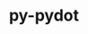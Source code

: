 ---
title: "py-pydot"
layout: cache
categories: [package, develop]
meta: {"versions": ["1.4.2"], "compilers": ["gcc@=11.3.0", "gcc@=7.3.1", "gcc@=7.5.0"], "oss": ["amzn2", "ubuntu18.04", "ubuntu22.04"], "platforms": ["linux"], "targets": ["ivybridge", "x86_64", "x86_64_v3"], "stacks": ["ml-linux-x86_64-cpu", "ml-linux-x86_64-cuda", "ml-linux-x86_64-rocm", "radiuss", "root"], "num_specs": 62, "num_specs_by_stack": {"root": 62, "radiuss": 47, "ml-linux-x86_64-cpu": 9, "ml-linux-x86_64-rocm": 9, "ml-linux-x86_64-cuda": 9}}
spec_details: [{"hash": "e7xnl5xcy4j7c6wqftouztrt4ol2k73k", "compiler": "gcc@=7.3.1", "versions": ["1.4.2"], "os": "amzn2", "platform": "linux", "target": "ivybridge", "variants": ["build_system=python_pip"], "stacks": ["root"], "size": "-", "tarball": "https://binaries.spack.io/develop/build_cache/linux-amzn2-ivybridge/gcc-7.3.1/py-pydot-1.4.2/linux-amzn2-ivybridge-gcc-7.3.1-py-pydot-1.4.2-e7xnl5xcy4j7c6wqftouztrt4ol2k73k.spack"}, {"hash": "cyhyk6cjzl2nfisxm6dg4s7g4mbbtghm", "compiler": "gcc@=7.3.1", "versions": ["1.4.2"], "os": "amzn2", "platform": "linux", "target": "ivybridge", "variants": ["build_system=python_pip"], "stacks": ["root"], "size": "-", "tarball": "https://binaries.spack.io/develop/build_cache/linux-amzn2-ivybridge/gcc-7.3.1/py-pydot-1.4.2/linux-amzn2-ivybridge-gcc-7.3.1-py-pydot-1.4.2-cyhyk6cjzl2nfisxm6dg4s7g4mbbtghm.spack"}, {"hash": "xp7rejbn4btxwraympsyjtu3qi52blc5", "compiler": "gcc@=7.3.1", "versions": ["1.4.2"], "os": "amzn2", "platform": "linux", "target": "x86_64_v3", "variants": ["build_system=python_pip"], "stacks": ["root"], "size": "-", "tarball": "https://binaries.spack.io/develop/build_cache/linux-amzn2-x86_64_v3/gcc-7.3.1/py-pydot-1.4.2/linux-amzn2-x86_64_v3-gcc-7.3.1-py-pydot-1.4.2-xp7rejbn4btxwraympsyjtu3qi52blc5.spack"}, {"hash": "3pe6xc74yibfdhlae5te23ollj3mrra2", "compiler": "gcc@=7.3.1", "versions": ["1.4.2"], "os": "amzn2", "platform": "linux", "target": "x86_64_v3", "variants": [], "stacks": ["root"], "size": "-", "tarball": "https://binaries.spack.io/develop/build_cache/linux-amzn2-x86_64_v3/gcc-7.3.1/py-pydot-1.4.2/linux-amzn2-x86_64_v3-gcc-7.3.1-py-pydot-1.4.2-3pe6xc74yibfdhlae5te23ollj3mrra2.spack"}, {"hash": "vkbhvb2tblzshsz6xids3zancgfuubt6", "compiler": "gcc@=7.3.1", "versions": ["1.4.2"], "os": "amzn2", "platform": "linux", "target": "x86_64_v3", "variants": [], "stacks": ["root"], "size": "-", "tarball": "https://binaries.spack.io/develop/build_cache/linux-amzn2-x86_64_v3/gcc-7.3.1/py-pydot-1.4.2/linux-amzn2-x86_64_v3-gcc-7.3.1-py-pydot-1.4.2-vkbhvb2tblzshsz6xids3zancgfuubt6.spack"}, {"hash": "pjuhpa4a5wv5u5ionwpweh6jgutfzpf2", "compiler": "gcc@=7.3.1", "versions": ["1.4.2"], "os": "amzn2", "platform": "linux", "target": "x86_64_v3", "variants": ["build_system=python_pip"], "stacks": ["root"], "size": "-", "tarball": "https://binaries.spack.io/develop/build_cache/linux-amzn2-x86_64_v3/gcc-7.3.1/py-pydot-1.4.2/linux-amzn2-x86_64_v3-gcc-7.3.1-py-pydot-1.4.2-pjuhpa4a5wv5u5ionwpweh6jgutfzpf2.spack"}, {"hash": "gmkvynqe42a6ae7ytk7qjwhrxvy7du7m", "compiler": "gcc@=7.5.0", "versions": ["1.4.2"], "os": "ubuntu18.04", "platform": "linux", "target": "x86_64", "variants": [], "stacks": ["root", "radiuss"], "size": "-", "tarball": "https://binaries.spack.io/develop/build_cache/linux-ubuntu18.04-x86_64/gcc-7.5.0/py-pydot-1.4.2/linux-ubuntu18.04-x86_64-gcc-7.5.0-py-pydot-1.4.2-gmkvynqe42a6ae7ytk7qjwhrxvy7du7m.spack"}, {"hash": "x3t54fp6qxphnwotnapik7j2xrxtvswp", "compiler": "gcc@=7.5.0", "versions": ["1.4.2"], "os": "ubuntu18.04", "platform": "linux", "target": "x86_64", "variants": [], "stacks": ["root", "radiuss"], "size": "-", "tarball": "https://binaries.spack.io/develop/build_cache/linux-ubuntu18.04-x86_64/gcc-7.5.0/py-pydot-1.4.2/linux-ubuntu18.04-x86_64-gcc-7.5.0-py-pydot-1.4.2-x3t54fp6qxphnwotnapik7j2xrxtvswp.spack"}, {"hash": "i72l7s7ktpkz22mahbgnwss5lx56hzvx", "compiler": "gcc@=7.5.0", "versions": ["1.4.2"], "os": "ubuntu18.04", "platform": "linux", "target": "x86_64", "variants": ["build_system=python_pip"], "stacks": ["root", "radiuss"], "size": "-", "tarball": "https://binaries.spack.io/develop/build_cache/linux-ubuntu18.04-x86_64/gcc-7.5.0/py-pydot-1.4.2/linux-ubuntu18.04-x86_64-gcc-7.5.0-py-pydot-1.4.2-i72l7s7ktpkz22mahbgnwss5lx56hzvx.spack"}, {"hash": "xgtms6qvbs7nkjfbfkwjoodq5skvqubd", "compiler": "gcc@=7.5.0", "versions": ["1.4.2"], "os": "ubuntu18.04", "platform": "linux", "target": "x86_64", "variants": [], "stacks": ["root", "radiuss"], "size": "-", "tarball": "https://binaries.spack.io/develop/build_cache/linux-ubuntu18.04-x86_64/gcc-7.5.0/py-pydot-1.4.2/linux-ubuntu18.04-x86_64-gcc-7.5.0-py-pydot-1.4.2-xgtms6qvbs7nkjfbfkwjoodq5skvqubd.spack"}, {"hash": "knfvzj3koaycomcsbff4y5zh2a3hysi3", "compiler": "gcc@=7.5.0", "versions": ["1.4.2"], "os": "ubuntu18.04", "platform": "linux", "target": "x86_64", "variants": [], "stacks": ["root", "radiuss"], "size": "-", "tarball": "https://binaries.spack.io/develop/build_cache/linux-ubuntu18.04-x86_64/gcc-7.5.0/py-pydot-1.4.2/linux-ubuntu18.04-x86_64-gcc-7.5.0-py-pydot-1.4.2-knfvzj3koaycomcsbff4y5zh2a3hysi3.spack"}, {"hash": "tcp4bhtk6lagkiylywhsdeiulnh3oxbs", "compiler": "gcc@=7.5.0", "versions": ["1.4.2"], "os": "ubuntu18.04", "platform": "linux", "target": "x86_64", "variants": [], "stacks": ["root", "radiuss"], "size": "-", "tarball": "https://binaries.spack.io/develop/build_cache/linux-ubuntu18.04-x86_64/gcc-7.5.0/py-pydot-1.4.2/linux-ubuntu18.04-x86_64-gcc-7.5.0-py-pydot-1.4.2-tcp4bhtk6lagkiylywhsdeiulnh3oxbs.spack"}, {"hash": "i6fxhclwkyu6e6zsva43s7g643aifztp", "compiler": "gcc@=7.5.0", "versions": ["1.4.2"], "os": "ubuntu18.04", "platform": "linux", "target": "x86_64", "variants": [], "stacks": ["root", "radiuss"], "size": "-", "tarball": "https://binaries.spack.io/develop/build_cache/linux-ubuntu18.04-x86_64/gcc-7.5.0/py-pydot-1.4.2/linux-ubuntu18.04-x86_64-gcc-7.5.0-py-pydot-1.4.2-i6fxhclwkyu6e6zsva43s7g643aifztp.spack"}, {"hash": "cuwdchoabtm4byqi5qvaglke6ckcfpqw", "compiler": "gcc@=7.5.0", "versions": ["1.4.2"], "os": "ubuntu18.04", "platform": "linux", "target": "x86_64", "variants": ["build_system=python_pip"], "stacks": ["root", "radiuss"], "size": "-", "tarball": "https://binaries.spack.io/develop/build_cache/linux-ubuntu18.04-x86_64/gcc-7.5.0/py-pydot-1.4.2/linux-ubuntu18.04-x86_64-gcc-7.5.0-py-pydot-1.4.2-cuwdchoabtm4byqi5qvaglke6ckcfpqw.spack"}, {"hash": "3owy3cx44lop6q6omodr6lxt6knsy3ng", "compiler": "gcc@=7.5.0", "versions": ["1.4.2"], "os": "ubuntu18.04", "platform": "linux", "target": "x86_64", "variants": [], "stacks": ["root", "radiuss"], "size": "-", "tarball": "https://binaries.spack.io/develop/build_cache/linux-ubuntu18.04-x86_64/gcc-7.5.0/py-pydot-1.4.2/linux-ubuntu18.04-x86_64-gcc-7.5.0-py-pydot-1.4.2-3owy3cx44lop6q6omodr6lxt6knsy3ng.spack"}, {"hash": "3uj2z7c5ubix6pfjfgg6rjgdylrx456v", "compiler": "gcc@=7.5.0", "versions": ["1.4.2"], "os": "ubuntu18.04", "platform": "linux", "target": "x86_64", "variants": [], "stacks": ["root", "radiuss"], "size": "-", "tarball": "https://binaries.spack.io/develop/build_cache/linux-ubuntu18.04-x86_64/gcc-7.5.0/py-pydot-1.4.2/linux-ubuntu18.04-x86_64-gcc-7.5.0-py-pydot-1.4.2-3uj2z7c5ubix6pfjfgg6rjgdylrx456v.spack"}, {"hash": "ykzzzfsqrtyrlxviszwzbhhwqhqlwhra", "compiler": "gcc@=7.5.0", "versions": ["1.4.2"], "os": "ubuntu18.04", "platform": "linux", "target": "x86_64", "variants": [], "stacks": ["root", "radiuss"], "size": "-", "tarball": "https://binaries.spack.io/develop/build_cache/linux-ubuntu18.04-x86_64/gcc-7.5.0/py-pydot-1.4.2/linux-ubuntu18.04-x86_64-gcc-7.5.0-py-pydot-1.4.2-ykzzzfsqrtyrlxviszwzbhhwqhqlwhra.spack"}, {"hash": "dd4alnb4mstekes7xhnuurhhinxj2lws", "compiler": "gcc@=7.5.0", "versions": ["1.4.2"], "os": "ubuntu18.04", "platform": "linux", "target": "x86_64", "variants": ["build_system=python_pip"], "stacks": ["root", "radiuss"], "size": "-", "tarball": "https://binaries.spack.io/develop/build_cache/linux-ubuntu18.04-x86_64/gcc-7.5.0/py-pydot-1.4.2/linux-ubuntu18.04-x86_64-gcc-7.5.0-py-pydot-1.4.2-dd4alnb4mstekes7xhnuurhhinxj2lws.spack"}, {"hash": "xtljtrif2jgsy4rhudrz7osqxxgpotn7", "compiler": "gcc@=7.5.0", "versions": ["1.4.2"], "os": "ubuntu18.04", "platform": "linux", "target": "x86_64", "variants": ["build_system=python_pip"], "stacks": ["root", "radiuss"], "size": "-", "tarball": "https://binaries.spack.io/develop/build_cache/linux-ubuntu18.04-x86_64/gcc-7.5.0/py-pydot-1.4.2/linux-ubuntu18.04-x86_64-gcc-7.5.0-py-pydot-1.4.2-xtljtrif2jgsy4rhudrz7osqxxgpotn7.spack"}, {"hash": "7vnqdr5yzdjrhlpbxpccwuifw6lgy44g", "compiler": "gcc@=7.5.0", "versions": ["1.4.2"], "os": "ubuntu18.04", "platform": "linux", "target": "x86_64", "variants": [], "stacks": ["root", "radiuss"], "size": "-", "tarball": "https://binaries.spack.io/develop/build_cache/linux-ubuntu18.04-x86_64/gcc-7.5.0/py-pydot-1.4.2/linux-ubuntu18.04-x86_64-gcc-7.5.0-py-pydot-1.4.2-7vnqdr5yzdjrhlpbxpccwuifw6lgy44g.spack"}, {"hash": "exdkirsk4exlbnq2giiex2qpusfgovzq", "compiler": "gcc@=7.5.0", "versions": ["1.4.2"], "os": "ubuntu18.04", "platform": "linux", "target": "x86_64", "variants": [], "stacks": ["root", "radiuss"], "size": "-", "tarball": "https://binaries.spack.io/develop/build_cache/linux-ubuntu18.04-x86_64/gcc-7.5.0/py-pydot-1.4.2/linux-ubuntu18.04-x86_64-gcc-7.5.0-py-pydot-1.4.2-exdkirsk4exlbnq2giiex2qpusfgovzq.spack"}, {"hash": "jmi4x7netjnqwqh2kmfxuqvtytewzhvw", "compiler": "gcc@=7.5.0", "versions": ["1.4.2"], "os": "ubuntu18.04", "platform": "linux", "target": "x86_64", "variants": [], "stacks": ["root", "radiuss"], "size": "-", "tarball": "https://binaries.spack.io/develop/build_cache/linux-ubuntu18.04-x86_64/gcc-7.5.0/py-pydot-1.4.2/linux-ubuntu18.04-x86_64-gcc-7.5.0-py-pydot-1.4.2-jmi4x7netjnqwqh2kmfxuqvtytewzhvw.spack"}, {"hash": "b3q4dinobwwrn24acjofc6jcqpsxovbt", "compiler": "gcc@=7.5.0", "versions": ["1.4.2"], "os": "ubuntu18.04", "platform": "linux", "target": "x86_64", "variants": [], "stacks": ["root", "radiuss"], "size": "-", "tarball": "https://binaries.spack.io/develop/build_cache/linux-ubuntu18.04-x86_64/gcc-7.5.0/py-pydot-1.4.2/linux-ubuntu18.04-x86_64-gcc-7.5.0-py-pydot-1.4.2-b3q4dinobwwrn24acjofc6jcqpsxovbt.spack"}, {"hash": "xh23fu2txebbn3dg7cnq6lzjnqykm65e", "compiler": "gcc@=7.5.0", "versions": ["1.4.2"], "os": "ubuntu18.04", "platform": "linux", "target": "x86_64", "variants": [], "stacks": ["root", "radiuss"], "size": "-", "tarball": "https://binaries.spack.io/develop/build_cache/linux-ubuntu18.04-x86_64/gcc-7.5.0/py-pydot-1.4.2/linux-ubuntu18.04-x86_64-gcc-7.5.0-py-pydot-1.4.2-xh23fu2txebbn3dg7cnq6lzjnqykm65e.spack"}, {"hash": "af6l2hxpt7yhuijuvcqzjywjlraob73j", "compiler": "gcc@=7.5.0", "versions": ["1.4.2"], "os": "ubuntu18.04", "platform": "linux", "target": "x86_64", "variants": ["build_system=python_pip"], "stacks": ["root", "radiuss"], "size": "-", "tarball": "https://binaries.spack.io/develop/build_cache/linux-ubuntu18.04-x86_64/gcc-7.5.0/py-pydot-1.4.2/linux-ubuntu18.04-x86_64-gcc-7.5.0-py-pydot-1.4.2-af6l2hxpt7yhuijuvcqzjywjlraob73j.spack"}, {"hash": "cpvd4xzcmubdygfetanh5idkc5pdqjw7", "compiler": "gcc@=7.5.0", "versions": ["1.4.2"], "os": "ubuntu18.04", "platform": "linux", "target": "x86_64", "variants": [], "stacks": ["root", "radiuss"], "size": "-", "tarball": "https://binaries.spack.io/develop/build_cache/linux-ubuntu18.04-x86_64/gcc-7.5.0/py-pydot-1.4.2/linux-ubuntu18.04-x86_64-gcc-7.5.0-py-pydot-1.4.2-cpvd4xzcmubdygfetanh5idkc5pdqjw7.spack"}, {"hash": "vps5tstpp2a3fvaohfysdl4l5fqhlnmg", "compiler": "gcc@=7.5.0", "versions": ["1.4.2"], "os": "ubuntu18.04", "platform": "linux", "target": "x86_64", "variants": [], "stacks": ["root", "radiuss"], "size": "-", "tarball": "https://binaries.spack.io/develop/build_cache/linux-ubuntu18.04-x86_64/gcc-7.5.0/py-pydot-1.4.2/linux-ubuntu18.04-x86_64-gcc-7.5.0-py-pydot-1.4.2-vps5tstpp2a3fvaohfysdl4l5fqhlnmg.spack"}, {"hash": "ifqnitzly76vh6o2mozs2pedbm7ttu4v", "compiler": "gcc@=7.5.0", "versions": ["1.4.2"], "os": "ubuntu18.04", "platform": "linux", "target": "x86_64", "variants": [], "stacks": ["root", "radiuss"], "size": "-", "tarball": "https://binaries.spack.io/develop/build_cache/linux-ubuntu18.04-x86_64/gcc-7.5.0/py-pydot-1.4.2/linux-ubuntu18.04-x86_64-gcc-7.5.0-py-pydot-1.4.2-ifqnitzly76vh6o2mozs2pedbm7ttu4v.spack"}, {"hash": "m2qotmuitltlftkdcmbfpnpp2kothvl5", "compiler": "gcc@=7.5.0", "versions": ["1.4.2"], "os": "ubuntu18.04", "platform": "linux", "target": "x86_64", "variants": [], "stacks": ["root", "radiuss"], "size": "-", "tarball": "https://binaries.spack.io/develop/build_cache/linux-ubuntu18.04-x86_64/gcc-7.5.0/py-pydot-1.4.2/linux-ubuntu18.04-x86_64-gcc-7.5.0-py-pydot-1.4.2-m2qotmuitltlftkdcmbfpnpp2kothvl5.spack"}, {"hash": "saxwtf3zcagveww2qnjpkbsaxv2rbljj", "compiler": "gcc@=7.5.0", "versions": ["1.4.2"], "os": "ubuntu18.04", "platform": "linux", "target": "x86_64", "variants": [], "stacks": ["root", "radiuss"], "size": "-", "tarball": "https://binaries.spack.io/develop/build_cache/linux-ubuntu18.04-x86_64/gcc-7.5.0/py-pydot-1.4.2/linux-ubuntu18.04-x86_64-gcc-7.5.0-py-pydot-1.4.2-saxwtf3zcagveww2qnjpkbsaxv2rbljj.spack"}, {"hash": "zsjtzhd5n764vohsj4pkzbargg277r4f", "compiler": "gcc@=7.5.0", "versions": ["1.4.2"], "os": "ubuntu18.04", "platform": "linux", "target": "x86_64", "variants": ["build_system=python_pip"], "stacks": ["root", "radiuss"], "size": "-", "tarball": "https://binaries.spack.io/develop/build_cache/linux-ubuntu18.04-x86_64/gcc-7.5.0/py-pydot-1.4.2/linux-ubuntu18.04-x86_64-gcc-7.5.0-py-pydot-1.4.2-zsjtzhd5n764vohsj4pkzbargg277r4f.spack"}, {"hash": "khhhnw45wvkxokdnc6vga74h6g4szmwk", "compiler": "gcc@=7.5.0", "versions": ["1.4.2"], "os": "ubuntu18.04", "platform": "linux", "target": "x86_64", "variants": [], "stacks": ["root", "radiuss"], "size": "-", "tarball": "https://binaries.spack.io/develop/build_cache/linux-ubuntu18.04-x86_64/gcc-7.5.0/py-pydot-1.4.2/linux-ubuntu18.04-x86_64-gcc-7.5.0-py-pydot-1.4.2-khhhnw45wvkxokdnc6vga74h6g4szmwk.spack"}, {"hash": "d2hm3s3ttzcfhvdr7cpnqo7m7pgwp3kv", "compiler": "gcc@=7.5.0", "versions": ["1.4.2"], "os": "ubuntu18.04", "platform": "linux", "target": "x86_64", "variants": [], "stacks": ["root", "radiuss"], "size": "-", "tarball": "https://binaries.spack.io/develop/build_cache/linux-ubuntu18.04-x86_64/gcc-7.5.0/py-pydot-1.4.2/linux-ubuntu18.04-x86_64-gcc-7.5.0-py-pydot-1.4.2-d2hm3s3ttzcfhvdr7cpnqo7m7pgwp3kv.spack"}, {"hash": "bkrabefpmnl3lwozejfwlsf2yumltvsk", "compiler": "gcc@=7.5.0", "versions": ["1.4.2"], "os": "ubuntu18.04", "platform": "linux", "target": "x86_64", "variants": [], "stacks": ["root", "radiuss"], "size": "-", "tarball": "https://binaries.spack.io/develop/build_cache/linux-ubuntu18.04-x86_64/gcc-7.5.0/py-pydot-1.4.2/linux-ubuntu18.04-x86_64-gcc-7.5.0-py-pydot-1.4.2-bkrabefpmnl3lwozejfwlsf2yumltvsk.spack"}, {"hash": "t2gvevbgqwk4tifxn4zvh3m7opr4yclr", "compiler": "gcc@=7.5.0", "versions": ["1.4.2"], "os": "ubuntu18.04", "platform": "linux", "target": "x86_64", "variants": [], "stacks": ["root", "radiuss"], "size": "-", "tarball": "https://binaries.spack.io/develop/build_cache/linux-ubuntu18.04-x86_64/gcc-7.5.0/py-pydot-1.4.2/linux-ubuntu18.04-x86_64-gcc-7.5.0-py-pydot-1.4.2-t2gvevbgqwk4tifxn4zvh3m7opr4yclr.spack"}, {"hash": "ug2eowxmrzjko6acrhe4w24tqpffw65y", "compiler": "gcc@=7.5.0", "versions": ["1.4.2"], "os": "ubuntu18.04", "platform": "linux", "target": "x86_64", "variants": [], "stacks": ["root", "radiuss"], "size": "-", "tarball": "https://binaries.spack.io/develop/build_cache/linux-ubuntu18.04-x86_64/gcc-7.5.0/py-pydot-1.4.2/linux-ubuntu18.04-x86_64-gcc-7.5.0-py-pydot-1.4.2-ug2eowxmrzjko6acrhe4w24tqpffw65y.spack"}, {"hash": "tytoud2jgkvnycbscjxkkjtdcmghrssn", "compiler": "gcc@=7.5.0", "versions": ["1.4.2"], "os": "ubuntu18.04", "platform": "linux", "target": "x86_64", "variants": [], "stacks": ["root", "radiuss"], "size": "-", "tarball": "https://binaries.spack.io/develop/build_cache/linux-ubuntu18.04-x86_64/gcc-7.5.0/py-pydot-1.4.2/linux-ubuntu18.04-x86_64-gcc-7.5.0-py-pydot-1.4.2-tytoud2jgkvnycbscjxkkjtdcmghrssn.spack"}, {"hash": "q253ogna726btvqsx5waq7mpdwtkzzwc", "compiler": "gcc@=7.5.0", "versions": ["1.4.2"], "os": "ubuntu18.04", "platform": "linux", "target": "x86_64", "variants": [], "stacks": ["root", "radiuss"], "size": "-", "tarball": "https://binaries.spack.io/develop/build_cache/linux-ubuntu18.04-x86_64/gcc-7.5.0/py-pydot-1.4.2/linux-ubuntu18.04-x86_64-gcc-7.5.0-py-pydot-1.4.2-q253ogna726btvqsx5waq7mpdwtkzzwc.spack"}, {"hash": "wpbwy2bhhnascq5shkiwujfn6wld3hg4", "compiler": "gcc@=7.5.0", "versions": ["1.4.2"], "os": "ubuntu18.04", "platform": "linux", "target": "x86_64", "variants": [], "stacks": ["root", "radiuss"], "size": "-", "tarball": "https://binaries.spack.io/develop/build_cache/linux-ubuntu18.04-x86_64/gcc-7.5.0/py-pydot-1.4.2/linux-ubuntu18.04-x86_64-gcc-7.5.0-py-pydot-1.4.2-wpbwy2bhhnascq5shkiwujfn6wld3hg4.spack"}, {"hash": "rdud4y44vdlgxzckpw2qozceyidirk3p", "compiler": "gcc@=7.5.0", "versions": ["1.4.2"], "os": "ubuntu18.04", "platform": "linux", "target": "x86_64", "variants": [], "stacks": ["root", "radiuss"], "size": "-", "tarball": "https://binaries.spack.io/develop/build_cache/linux-ubuntu18.04-x86_64/gcc-7.5.0/py-pydot-1.4.2/linux-ubuntu18.04-x86_64-gcc-7.5.0-py-pydot-1.4.2-rdud4y44vdlgxzckpw2qozceyidirk3p.spack"}, {"hash": "pksammnlr72iope67adu6znznqf2eym5", "compiler": "gcc@=7.5.0", "versions": ["1.4.2"], "os": "ubuntu18.04", "platform": "linux", "target": "x86_64", "variants": [], "stacks": ["root", "radiuss"], "size": "-", "tarball": "https://binaries.spack.io/develop/build_cache/linux-ubuntu18.04-x86_64/gcc-7.5.0/py-pydot-1.4.2/linux-ubuntu18.04-x86_64-gcc-7.5.0-py-pydot-1.4.2-pksammnlr72iope67adu6znznqf2eym5.spack"}, {"hash": "6ggjlpggkh5v3t666fcwyuzttyomof6c", "compiler": "gcc@=7.5.0", "versions": ["1.4.2"], "os": "ubuntu18.04", "platform": "linux", "target": "x86_64", "variants": [], "stacks": ["root", "radiuss"], "size": "-", "tarball": "https://binaries.spack.io/develop/build_cache/linux-ubuntu18.04-x86_64/gcc-7.5.0/py-pydot-1.4.2/linux-ubuntu18.04-x86_64-gcc-7.5.0-py-pydot-1.4.2-6ggjlpggkh5v3t666fcwyuzttyomof6c.spack"}, {"hash": "573ldtq57yxsldyv3dc7mooq7ddgeia7", "compiler": "gcc@=7.5.0", "versions": ["1.4.2"], "os": "ubuntu18.04", "platform": "linux", "target": "x86_64", "variants": [], "stacks": ["root", "radiuss"], "size": "-", "tarball": "https://binaries.spack.io/develop/build_cache/linux-ubuntu18.04-x86_64/gcc-7.5.0/py-pydot-1.4.2/linux-ubuntu18.04-x86_64-gcc-7.5.0-py-pydot-1.4.2-573ldtq57yxsldyv3dc7mooq7ddgeia7.spack"}, {"hash": "ujuytknajdm76ouoyads2fmeg5nrk4jw", "compiler": "gcc@=7.5.0", "versions": ["1.4.2"], "os": "ubuntu18.04", "platform": "linux", "target": "x86_64", "variants": [], "stacks": ["root", "radiuss"], "size": "-", "tarball": "https://binaries.spack.io/develop/build_cache/linux-ubuntu18.04-x86_64/gcc-7.5.0/py-pydot-1.4.2/linux-ubuntu18.04-x86_64-gcc-7.5.0-py-pydot-1.4.2-ujuytknajdm76ouoyads2fmeg5nrk4jw.spack"}, {"hash": "fdj4nvxs3nvcwolho3wrjwqiadbcpqkl", "compiler": "gcc@=7.5.0", "versions": ["1.4.2"], "os": "ubuntu18.04", "platform": "linux", "target": "x86_64_v3", "variants": ["build_system=python_pip"], "stacks": ["root", "radiuss"], "size": "-", "tarball": "https://binaries.spack.io/develop/build_cache/linux-ubuntu18.04-x86_64_v3/gcc-7.5.0/py-pydot-1.4.2/linux-ubuntu18.04-x86_64_v3-gcc-7.5.0-py-pydot-1.4.2-fdj4nvxs3nvcwolho3wrjwqiadbcpqkl.spack"}, {"hash": "kn3pr2oeyxx5aldt3fuhz6qql2mqmzc7", "compiler": "gcc@=7.5.0", "versions": ["1.4.2"], "os": "ubuntu18.04", "platform": "linux", "target": "x86_64_v3", "variants": ["build_system=python_pip"], "stacks": ["root", "radiuss"], "size": "-", "tarball": "https://binaries.spack.io/develop/build_cache/linux-ubuntu18.04-x86_64_v3/gcc-7.5.0/py-pydot-1.4.2/linux-ubuntu18.04-x86_64_v3-gcc-7.5.0-py-pydot-1.4.2-kn3pr2oeyxx5aldt3fuhz6qql2mqmzc7.spack"}, {"hash": "nqry7cwrfv6khjqykisqln2qgxsk5wah", "compiler": "gcc@=7.5.0", "versions": ["1.4.2"], "os": "ubuntu18.04", "platform": "linux", "target": "x86_64_v3", "variants": ["build_system=python_pip"], "stacks": ["root", "radiuss"], "size": "-", "tarball": "https://binaries.spack.io/develop/build_cache/linux-ubuntu18.04-x86_64_v3/gcc-7.5.0/py-pydot-1.4.2/linux-ubuntu18.04-x86_64_v3-gcc-7.5.0-py-pydot-1.4.2-nqry7cwrfv6khjqykisqln2qgxsk5wah.spack"}, {"hash": "775wfajzjka7bn7oy3mkxxpb7nssarv6", "compiler": "gcc@=7.5.0", "versions": ["1.4.2"], "os": "ubuntu18.04", "platform": "linux", "target": "x86_64_v3", "variants": ["build_system=python_pip"], "stacks": ["root", "radiuss"], "size": "-", "tarball": "https://binaries.spack.io/develop/build_cache/linux-ubuntu18.04-x86_64_v3/gcc-7.5.0/py-pydot-1.4.2/linux-ubuntu18.04-x86_64_v3-gcc-7.5.0-py-pydot-1.4.2-775wfajzjka7bn7oy3mkxxpb7nssarv6.spack"}, {"hash": "pxjix5xedpcj5kqgxadyxbfbohrklcli", "compiler": "gcc@=7.5.0", "versions": ["1.4.2"], "os": "ubuntu18.04", "platform": "linux", "target": "x86_64_v3", "variants": ["build_system=python_pip"], "stacks": ["root", "radiuss"], "size": "-", "tarball": "https://binaries.spack.io/develop/build_cache/linux-ubuntu18.04-x86_64_v3/gcc-7.5.0/py-pydot-1.4.2/linux-ubuntu18.04-x86_64_v3-gcc-7.5.0-py-pydot-1.4.2-pxjix5xedpcj5kqgxadyxbfbohrklcli.spack"}, {"hash": "cogcfz7x5qim5odjjfdw2wqniqu4ggrl", "compiler": "gcc@=7.5.0", "versions": ["1.4.2"], "os": "ubuntu18.04", "platform": "linux", "target": "x86_64_v3", "variants": ["build_system=python_pip"], "stacks": ["root", "radiuss"], "size": "-", "tarball": "https://binaries.spack.io/develop/build_cache/linux-ubuntu18.04-x86_64_v3/gcc-7.5.0/py-pydot-1.4.2/linux-ubuntu18.04-x86_64_v3-gcc-7.5.0-py-pydot-1.4.2-cogcfz7x5qim5odjjfdw2wqniqu4ggrl.spack"}, {"hash": "h7efl7on3p7sivlu7h5nbfnqtjbm52ss", "compiler": "gcc@=7.5.0", "versions": ["1.4.2"], "os": "ubuntu18.04", "platform": "linux", "target": "x86_64_v3", "variants": ["build_system=python_pip"], "stacks": ["root", "radiuss"], "size": "-", "tarball": "https://binaries.spack.io/develop/build_cache/linux-ubuntu18.04-x86_64_v3/gcc-7.5.0/py-pydot-1.4.2/linux-ubuntu18.04-x86_64_v3-gcc-7.5.0-py-pydot-1.4.2-h7efl7on3p7sivlu7h5nbfnqtjbm52ss.spack"}, {"hash": "kkvldh4rluwfkzghja2qhqphc5qhs4q7", "compiler": "gcc@=7.5.0", "versions": ["1.4.2"], "os": "ubuntu18.04", "platform": "linux", "target": "x86_64_v3", "variants": ["build_system=python_pip"], "stacks": ["root", "radiuss"], "size": "-", "tarball": "https://binaries.spack.io/develop/build_cache/linux-ubuntu18.04-x86_64_v3/gcc-7.5.0/py-pydot-1.4.2/linux-ubuntu18.04-x86_64_v3-gcc-7.5.0-py-pydot-1.4.2-kkvldh4rluwfkzghja2qhqphc5qhs4q7.spack"}, {"hash": "kot7jmfsqn5zx3rj4qr5qly22mfkejt7", "compiler": "gcc@=7.5.0", "versions": ["1.4.2"], "os": "ubuntu18.04", "platform": "linux", "target": "x86_64_v3", "variants": ["build_system=python_pip"], "stacks": ["root", "radiuss"], "size": "-", "tarball": "https://binaries.spack.io/develop/build_cache/linux-ubuntu18.04-x86_64_v3/gcc-7.5.0/py-pydot-1.4.2/linux-ubuntu18.04-x86_64_v3-gcc-7.5.0-py-pydot-1.4.2-kot7jmfsqn5zx3rj4qr5qly22mfkejt7.spack"}, {"hash": "xevt2w4wsydexb2iwkwhs5hstxxlace5", "compiler": "gcc@=11.3.0", "versions": ["1.4.2"], "os": "ubuntu22.04", "platform": "linux", "target": "x86_64_v3", "variants": ["build_system=python_pip"], "stacks": ["root", "ml-linux-x86_64-cpu", "ml-linux-x86_64-rocm", "ml-linux-x86_64-cuda"], "size": "-", "tarball": "https://binaries.spack.io/develop/build_cache/linux-ubuntu22.04-x86_64_v3/gcc-11.3.0/py-pydot-1.4.2/linux-ubuntu22.04-x86_64_v3-gcc-11.3.0-py-pydot-1.4.2-xevt2w4wsydexb2iwkwhs5hstxxlace5.spack"}, {"hash": "hboya2vtiezi74prxj5f6f3lpw2gx5m3", "compiler": "gcc@=11.3.0", "versions": ["1.4.2"], "os": "ubuntu22.04", "platform": "linux", "target": "x86_64_v3", "variants": ["build_system=python_pip"], "stacks": ["root", "ml-linux-x86_64-cpu", "ml-linux-x86_64-rocm", "ml-linux-x86_64-cuda"], "size": "-", "tarball": "https://binaries.spack.io/develop/build_cache/linux-ubuntu22.04-x86_64_v3/gcc-11.3.0/py-pydot-1.4.2/linux-ubuntu22.04-x86_64_v3-gcc-11.3.0-py-pydot-1.4.2-hboya2vtiezi74prxj5f6f3lpw2gx5m3.spack"}, {"hash": "qkwuj35azq7m4mhwhbe3ecgiqgvydmxw", "compiler": "gcc@=11.3.0", "versions": ["1.4.2"], "os": "ubuntu22.04", "platform": "linux", "target": "x86_64_v3", "variants": ["build_system=python_pip"], "stacks": ["root", "ml-linux-x86_64-cpu", "ml-linux-x86_64-rocm", "ml-linux-x86_64-cuda"], "size": "-", "tarball": "https://binaries.spack.io/develop/build_cache/linux-ubuntu22.04-x86_64_v3/gcc-11.3.0/py-pydot-1.4.2/linux-ubuntu22.04-x86_64_v3-gcc-11.3.0-py-pydot-1.4.2-qkwuj35azq7m4mhwhbe3ecgiqgvydmxw.spack"}, {"hash": "ckhhiwl5xbg24mc3fwxgo4wzfzcuiwcq", "compiler": "gcc@=11.3.0", "versions": ["1.4.2"], "os": "ubuntu22.04", "platform": "linux", "target": "x86_64_v3", "variants": ["build_system=python_pip"], "stacks": ["root", "ml-linux-x86_64-cpu", "ml-linux-x86_64-rocm", "ml-linux-x86_64-cuda"], "size": "-", "tarball": "https://binaries.spack.io/develop/build_cache/linux-ubuntu22.04-x86_64_v3/gcc-11.3.0/py-pydot-1.4.2/linux-ubuntu22.04-x86_64_v3-gcc-11.3.0-py-pydot-1.4.2-ckhhiwl5xbg24mc3fwxgo4wzfzcuiwcq.spack"}, {"hash": "mw5je42olfmqgql4d6dtvydicjr37cmx", "compiler": "gcc@=11.3.0", "versions": ["1.4.2"], "os": "ubuntu22.04", "platform": "linux", "target": "x86_64_v3", "variants": ["build_system=python_pip"], "stacks": ["root", "ml-linux-x86_64-cpu", "ml-linux-x86_64-rocm", "ml-linux-x86_64-cuda"], "size": "-", "tarball": "https://binaries.spack.io/develop/build_cache/linux-ubuntu22.04-x86_64_v3/gcc-11.3.0/py-pydot-1.4.2/linux-ubuntu22.04-x86_64_v3-gcc-11.3.0-py-pydot-1.4.2-mw5je42olfmqgql4d6dtvydicjr37cmx.spack"}, {"hash": "czcthuh3fj5uhzlh6cpuuvkql5f5s7ys", "compiler": "gcc@=11.3.0", "versions": ["1.4.2"], "os": "ubuntu22.04", "platform": "linux", "target": "x86_64_v3", "variants": ["build_system=python_pip"], "stacks": ["root", "ml-linux-x86_64-cpu", "ml-linux-x86_64-rocm", "ml-linux-x86_64-cuda"], "size": "-", "tarball": "https://binaries.spack.io/develop/build_cache/linux-ubuntu22.04-x86_64_v3/gcc-11.3.0/py-pydot-1.4.2/linux-ubuntu22.04-x86_64_v3-gcc-11.3.0-py-pydot-1.4.2-czcthuh3fj5uhzlh6cpuuvkql5f5s7ys.spack"}, {"hash": "s2qkvzh6nvwlwxfmwhuwul7pz4d5eegg", "compiler": "gcc@=11.3.0", "versions": ["1.4.2"], "os": "ubuntu22.04", "platform": "linux", "target": "x86_64_v3", "variants": ["build_system=python_pip"], "stacks": ["root", "ml-linux-x86_64-cpu", "ml-linux-x86_64-rocm", "ml-linux-x86_64-cuda"], "size": "-", "tarball": "https://binaries.spack.io/develop/build_cache/linux-ubuntu22.04-x86_64_v3/gcc-11.3.0/py-pydot-1.4.2/linux-ubuntu22.04-x86_64_v3-gcc-11.3.0-py-pydot-1.4.2-s2qkvzh6nvwlwxfmwhuwul7pz4d5eegg.spack"}, {"hash": "mbt3b2jpy2h5lf3mwpr3s4rj4s4qpw3e", "compiler": "gcc@=11.3.0", "versions": ["1.4.2"], "os": "ubuntu22.04", "platform": "linux", "target": "x86_64_v3", "variants": ["build_system=python_pip"], "stacks": ["root", "ml-linux-x86_64-cpu", "ml-linux-x86_64-rocm", "ml-linux-x86_64-cuda"], "size": "-", "tarball": "https://binaries.spack.io/develop/build_cache/linux-ubuntu22.04-x86_64_v3/gcc-11.3.0/py-pydot-1.4.2/linux-ubuntu22.04-x86_64_v3-gcc-11.3.0-py-pydot-1.4.2-mbt3b2jpy2h5lf3mwpr3s4rj4s4qpw3e.spack"}, {"hash": "fraqwzmpoy7a23ylo2mpru2ihdlf4cii", "compiler": "gcc@=11.3.0", "versions": ["1.4.2"], "os": "ubuntu22.04", "platform": "linux", "target": "x86_64_v3", "variants": ["build_system=python_pip"], "stacks": ["root", "ml-linux-x86_64-cpu", "ml-linux-x86_64-rocm", "ml-linux-x86_64-cuda"], "size": "-", "tarball": "https://binaries.spack.io/develop/build_cache/linux-ubuntu22.04-x86_64_v3/gcc-11.3.0/py-pydot-1.4.2/linux-ubuntu22.04-x86_64_v3-gcc-11.3.0-py-pydot-1.4.2-fraqwzmpoy7a23ylo2mpru2ihdlf4cii.spack"}]
---